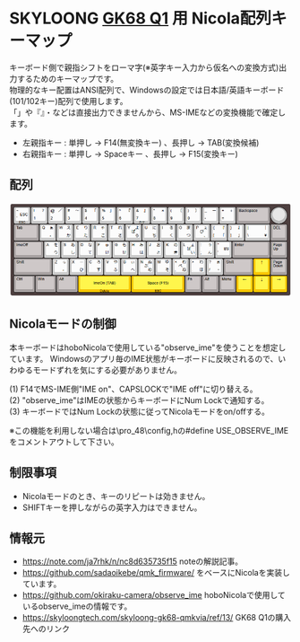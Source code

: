 # SKYLOONG [GK68 Q1](https://skyloongtech.com/skyloong-gk68-qmkvia/ref/13/) 用 Nicola配列キーマップ
キーボード側で親指シフトをローマ字(※英字キー入力から仮名への変換方式)出力するためのキーマップです。  
物理的なキー配置はANSI配列で、Windowsの設定では日本語/英語キーボード(101/102キー)配列で使用します。  
「」や『』・などは直接出力できませんから、MS-IMEなどの変換機能で確定します。

* 左親指キー : 単押し → F14(無変換キー) 、長押し → TAB(変換候補)
* 右親指キー : 単押し → Spaceキー 、長押し → F15(変換キー)

## 配列
![](gk68_q1_nicola_layout.png)

## Nicolaモードの制御
本キーボードはhoboNicolaで使用している"observe_ime"を使うことを想定しています。 
Windowsのアプリ毎のIME状態がキーボードに反映されるので、いわゆるモードずれを気にする必要がありません。   

(1) F14でMS-IME側"IME on"、CAPSLOCKで"IME off"に切り替える。  
(2) "observe_ime"はIMEの状態からキーボードにNum Lockで通知する。  
(3) キーボードではNum Lockの状態に従ってNicolaモードをon/offする。  

※この機能を利用しない場合は\pro_48\config,hの#define USE_OBSERVE_IMEをコメントアウトして下さい。  

## 制限事項
* Nicolaモードのとき、キーのリピートは効きません。
* SHIFTキーを押しながらの英字入力はできません。

## 情報元
* https://note.com/ja7rhk/n/nc8d635735f15 noteの解説記事。 
* https://github.com/sadaoikebe/qmk_firmware/ をベースにNicolaを実装しています。 
* https://github.com/okiraku-camera/observe_ime hoboNicolaで使用しているobserve_imeの情報です。
* https://skyloongtech.com/skyloong-gk68-qmkvia/ref/13/ GK68 Q1の購入先へのリンク
